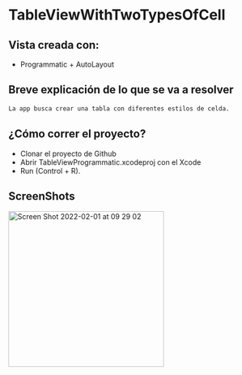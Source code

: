 # TableViewWithTwoTypesOfCell

## Vista creada con:
- Programmatic + AutoLayout

## Breve explicación de lo que se va a resolver

```bash
La app busca crear una tabla con diferentes estilos de celda.
```

## ¿Cómo correr el proyecto?

- Clonar el proyecto de Github
- Abrir TableViewProgrammatic.xcodeproj con el Xcode 
- Run (Control + R).

## ScreenShots
<img width="307" alt="Screen Shot 2022-02-01 at 09 29 02" src="https://user-images.githubusercontent.com/91626112/151970217-42dc25c7-cdcd-4171-b012-944d18dad2be.png">
